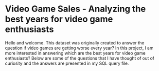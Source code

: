 # Video Game Sales - Analyzing the best years for video game enthusiasts

Hello and welcome. This dataset was originally created to answer the question if video games are getting worse every year? In this project, I am more interested in answering which are the best years for video game enthusiasts? Below are some of the questions that I have thought of out of curiosity and the answers are presented in my SQL query file.



